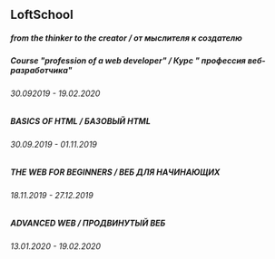 ## LoftSchool
##### from the thinker to the creator / от мыслителя к создателю

##### Course "profession of a web developer" / Курс " профессия веб-разработчика"
###### 30.092019 - 19.02.2020

##### BASICS OF HTML / БАЗОВЫЙ HTML 
###### 30.09.2019 - 01.11.2019

##### THE WEB FOR BEGINNERS / ВЕБ ДЛЯ НАЧИНАЮЩИХ
###### 18.11.2019 - 27.12.2019

##### ADVANCED WEB / ПРОДВИНУТЫЙ ВЕБ
###### 13.01.2020 - 19.02.2020